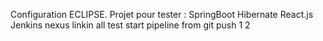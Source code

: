 Configuration ECLIPSE.
Projet pour tester :
 SpringBoot
 Hibernate
 React.js
 Jenkins
 nexus
linkin all
test start pipeline from git push
1
2
